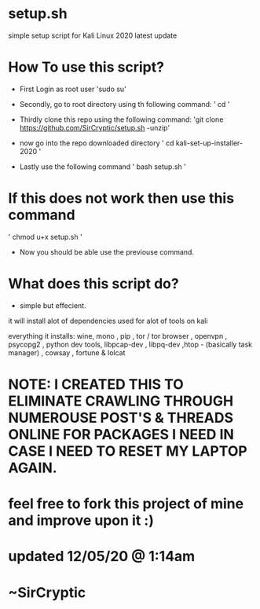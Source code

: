 # setup.sh
simple setup script for Kali Linux 2020 latest update

# How To use this script?

- First Login as root user 
'sudo su'

- Secondly, go to root directory using th following command:
' cd '

- Thirdly clone this repo using the following command:
'git clone https://github.com/SirCryptic/setup.sh -unzip'

- now go into the repo downloaded directory
' cd kali-set-up-installer-2020 '

- Lastly use the following command
' bash setup.sh '

# If this does not work then use this command
' chmod u+x setup.sh '
- Now you should be able use the previouse command.


# What does this script do?

- simple but effecient.

it will install alot of dependencies used for alot of tools on kali

everything it installs: wine, mono , pip , tor / tor browser , openvpn , psycopg2 , python dev tools, libpcap-dev , libpq-dev ,htop - (basically task manager) , cowsay , fortune & lolcat

# NOTE: I CREATED THIS TO ELIMINATE CRAWLING THROUGH NUMEROUSE POST'S & THREADS ONLINE FOR PACKAGES I NEED IN CASE I NEED TO RESET MY LAPTOP AGAIN.

# feel free to fork this project of mine and improve upon it :)
# updated 12/05/20 @ 1:14am
# ~SirCryptic
